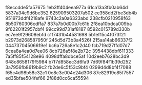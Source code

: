 f8eccdde5fa57675
1eb3ff404eea977a
61ca13a3fb0ab64d
5837a34c9d6be352
625909503207a502
ce358dd2fbe3db4b
951973ddf4218afe
9743c2a0a6323abd
238cfb0210958f63
8b50760306cdffa7
837a7b0d00b7c61b
2f8ea10bdca009ba
9f62201f2957cbf4
99cc99d731af8187
8592c015789d330b
ec7ee9f29608ebfd
c1f7431b44581698
5b1ef15c4f073f21
b2973d268587950f
245d5d73b3a4526f
215aa14ab66337f2
04473704506619e1
bc6a726a8e1c2d40
fcb719d27ffd07d7
6cea8a4ea0d7ee06
8cb726a5f8e2b72c
3954438dbf611333
7a5ff85f54128e96
4098dffa8dbce5af
10d2eeb7628bc3d9
648c8658179f5984
b7f7d858ec3d6fa9
7d69f84f1b39d252
3a7956fb8619b9c2
fb2de6c5f53c9bf4
0299d4d8bf4f7088
f65c4d98b58c32c1
0e8c3e004e24d306
87e82919c85f7557
ed35bfae504fef66
2f88d0cc6ca55594
